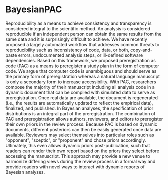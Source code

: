 # BayesianPAC

Reproducibility as a means to achieve consistency and transparency is considered integral to the scientific method. An analysis is considered reproducible if an independent person can obtain the same results from the same data and it is surprisingly difficult to achieve. We have recently proposed a largely automated workflow that addresses common threats to reproducibility such as inconsistency of code, data, or both, copy-and-paste errors, undocumented analysis steps, or ill-defined software dependencies. Based on this framework, we proposed preregistration as code (PAC) as a means to preregister a study plan in the form of computer code. We argue that computer code is unambiguous and should serve as the primary form of preregistration whereas a natural language manuscript is only a secondary form to increase accessibility. With PAC, researchers compose the majority of their manuscript including all analysis code in a dynamic document that can be compiled with simulated data to serve as preregistration. Once real data are available, the document is regenerated (i.e., the results are automatically updated to reflect the empirical data), finalized, and published. In Bayesian analyses, the specification of prior distributions is an integral part of the preregistration. The combination of PAC and preregistration allows authors, reviewers, and editors to preregister their own priors in the review process. Because PAC is based on dynamic documents, different posteriors can then be easily generated once data are available. Reviewers may select themselves into particular roles such as "opponent", "sceptic", or "proponent" and chose priors accordingly. Ultimately, this even allows dynamic priors post-publication, such that readers can render their own report based on the priors they select before accessing the manuscript. This approach may provide a new venue to harmonize differing views during the review process in a formal way and provide readers with novel ways to interact with dynamic reports of Bayesian analyses.

